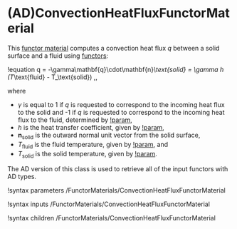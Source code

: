 # (AD)ConvectionHeatFluxFunctorMaterial

This [functor material](/FunctorMaterials/index.md) computes a convection heat
flux $q$ between a solid surface and a fluid using [functors](/Functors/index.md):

!equation
q = -\gamma\mathbf{q}\cdot\mathbf{n}_\text{solid} = \gamma h (T_\text{fluid} - T_\text{solid}) \,,

where

- $\gamma$ is equal to 1 if $q$ is requested to correspond to the incoming heat flux
  to the solid and -1 if $q$ is requested to correspond to the incoming heat flux to the fluid, determined
  by [!param](/FunctorMaterials/ConvectionHeatFluxFunctorMaterial/to_solid),
- $h$ is the heat transfer coefficient, given by [!param](/FunctorMaterials/ConvectionHeatFluxFunctorMaterial/htc),
- $\mathbf{n}_\text{solid}$ is the outward normal unit vector from the solid surface,
- $T_\text{fluid}$ is the fluid temperature, given by [!param](/FunctorMaterials/ConvectionHeatFluxFunctorMaterial/T_fluid), and
- $T_\text{solid}$ is the solid temperature, given by [!param](/FunctorMaterials/ConvectionHeatFluxFunctorMaterial/T_solid).

The AD version of this class is used to retrieve all of the input functors with AD types.

!syntax parameters /FunctorMaterials/ConvectionHeatFluxFunctorMaterial

!syntax inputs /FunctorMaterials/ConvectionHeatFluxFunctorMaterial

!syntax children /FunctorMaterials/ConvectionHeatFluxFunctorMaterial
